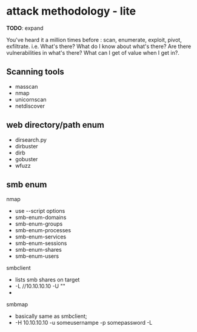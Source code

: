 # attack methodology - lite
**TODO**: expand

You've heard it a million times before : scan, enumerate, exploit, pivot,
exfiltrate. i.e. What's there? What do I know about what's there?
Are there vulnerabilities in what's there? What can I get of value when I get in?. 

## Scanning tools
- masscan
- nmap
- unicornscan
- netdiscover

## web directory/path enum
- dirsearch.py
- dirbuster
- dirb
- gobuster
- wfuzz

## smb enum
nmap
 - use --script options
 - smb-enum-domains
 - smb-enum-groups
 - smb-enum-processes
 - smb-enum-services
 - smb-enum-sessions
 - smb-enum-shares
 - smb-enum-users

smbclient
  - lists smb shares on target
  - -L //10.10.10.10 -U ""
  - 

smbmap
 - basically same as smbclient; 
 - -H 10.10.10.10 -u someusernampe -p somepassword -L 
